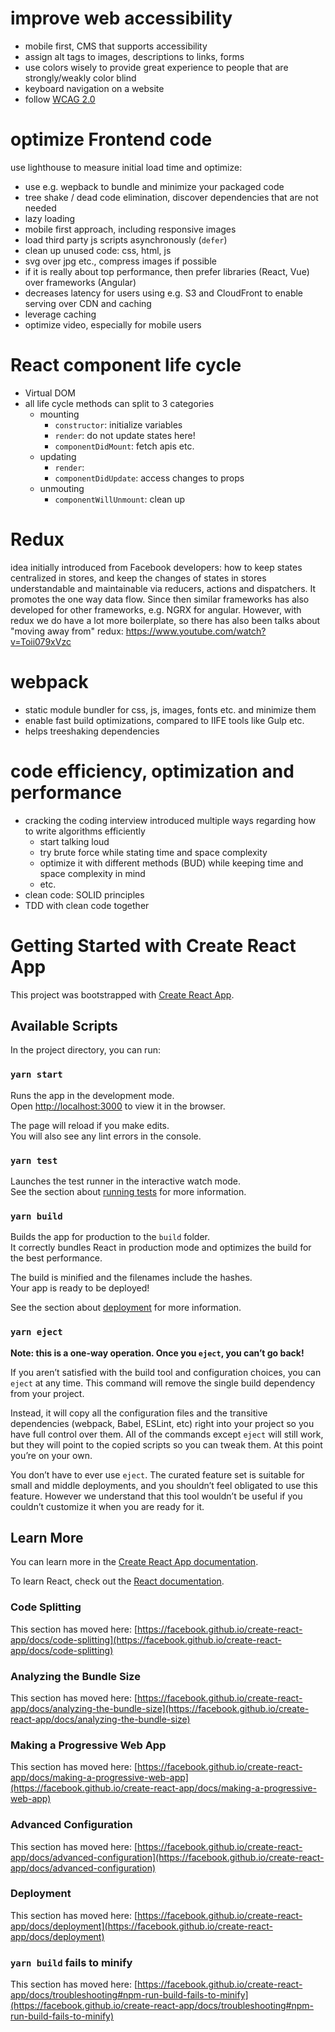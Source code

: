 # improve web accessibility

* mobile first, CMS that supports accessibility
* assign alt tags to images, descriptions to links, forms
* use colors wisely to provide great experience to people that are strongly/weakly color blind
* keyboard navigation on a website
* follow [WCAG 2.0](https://www.w3.org/TR/WCAG20/)

# optimize Frontend code 
use lighthouse to measure initial load time and optimize:

* use e.g. wepback to bundle and minimize your packaged code
* tree shake / dead code elimination, discover dependencies that are not needed
* lazy loading
* mobile first approach, including responsive images
* load third party js scripts asynchronously (`defer`)
* clean up unused code: css, html, js
* svg over jpg etc., compress images if possible
* if it is really about top performance, then prefer libraries (React, Vue) over frameworks (Angular)
* decreases latency for users using e.g. S3 and CloudFront to enable serving over CDN and caching
* leverage caching
* optimize video, especially for mobile users

# React component life cycle 
* Virtual DOM
* all life cycle methods can split to 3 categories
    * mounting
        * `constructor`: initialize variables
        * `render`: do not update states here!
        * `componentDidMount`: fetch apis etc.
    * updating
        * `render`:
        * `componentDidUpdate`: access changes to props
    * unmouting
        * `componentWillUnmount`: clean up

# Redux
idea initially introduced from Facebook developers: how to keep states centralized in stores, 
and keep the changes of states in stores understandable and maintainable via reducers, actions and dispatchers. 
It promotes the one way data flow. Since then similar frameworks has also developed for other frameworks,
e.g. NGRX for angular. However, with redux we do have a lot more boilerplate, so there has also been talks about "moving away from"
redux: https://www.youtube.com/watch?v=Toii079xVzc

# webpack
* static module bundler for css, js, images, fonts etc. and minimize them
* enable fast build optimizations, compared to IIFE tools like Gulp etc.
* helps treeshaking dependencies

# code efficiency, optimization and performance
* cracking the coding interview introduced multiple ways regarding how to write algorithms efficiently
    * start talking loud
    * try brute force while stating time and space complexity 
    * optimize it with different methods (BUD) while keeping time and space complexity in mind
    * etc.
* clean code: SOLID principles
* TDD with clean code together

# Getting Started with Create React App

This project was bootstrapped with [Create React App](https://github.com/facebook/create-react-app).

## Available Scripts

In the project directory, you can run:

### `yarn start`

Runs the app in the development mode.\
Open [http://localhost:3000](http://localhost:3000) to view it in the browser.

The page will reload if you make edits.\
You will also see any lint errors in the console.

### `yarn test`

Launches the test runner in the interactive watch mode.\
See the section about [running tests](https://facebook.github.io/create-react-app/docs/running-tests) for more information.

### `yarn build`

Builds the app for production to the `build` folder.\
It correctly bundles React in production mode and optimizes the build for the best performance.

The build is minified and the filenames include the hashes.\
Your app is ready to be deployed!

See the section about [deployment](https://facebook.github.io/create-react-app/docs/deployment) for more information.

### `yarn eject`

**Note: this is a one-way operation. Once you `eject`, you can’t go back!**

If you aren’t satisfied with the build tool and configuration choices, you can `eject` at any time. This command will remove the single build dependency from your project.

Instead, it will copy all the configuration files and the transitive dependencies (webpack, Babel, ESLint, etc) right into your project so you have full control over them. All of the commands except `eject` will still work, but they will point to the copied scripts so you can tweak them. At this point you’re on your own.

You don’t have to ever use `eject`. The curated feature set is suitable for small and middle deployments, and you shouldn’t feel obligated to use this feature. However we understand that this tool wouldn’t be useful if you couldn’t customize it when you are ready for it.

## Learn More

You can learn more in the [Create React App documentation](https://facebook.github.io/create-react-app/docs/getting-started).

To learn React, check out the [React documentation](https://reactjs.org/).

### Code Splitting

This section has moved here: [https://facebook.github.io/create-react-app/docs/code-splitting](https://facebook.github.io/create-react-app/docs/code-splitting)

### Analyzing the Bundle Size

This section has moved here: [https://facebook.github.io/create-react-app/docs/analyzing-the-bundle-size](https://facebook.github.io/create-react-app/docs/analyzing-the-bundle-size)

### Making a Progressive Web App

This section has moved here: [https://facebook.github.io/create-react-app/docs/making-a-progressive-web-app](https://facebook.github.io/create-react-app/docs/making-a-progressive-web-app)

### Advanced Configuration

This section has moved here: [https://facebook.github.io/create-react-app/docs/advanced-configuration](https://facebook.github.io/create-react-app/docs/advanced-configuration)

### Deployment

This section has moved here: [https://facebook.github.io/create-react-app/docs/deployment](https://facebook.github.io/create-react-app/docs/deployment)

### `yarn build` fails to minify

This section has moved here: [https://facebook.github.io/create-react-app/docs/troubleshooting#npm-run-build-fails-to-minify](https://facebook.github.io/create-react-app/docs/troubleshooting#npm-run-build-fails-to-minify)
